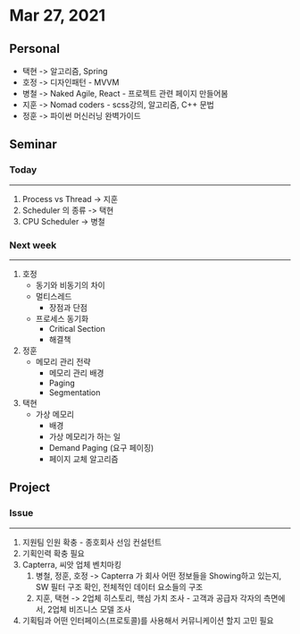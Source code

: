 # Mar 27, 2021
## Personal
* 택현 -> 알고리즘, Spring
* 호정 -> 디자인패턴 - MVVM
* 병철 -> Naked Agile, React - 프로젝트 관련 페이지 만들어봄
* 지훈 -> Nomad coders - scss강의, 알고리즘, C++ 문법
* 정훈 -> 파이썬 머신러닝 완벽가이드

## Seminar
### Today
- - - -
1. Process vs Thread -> 지훈
2. Scheduler 의 종류 -> 택현
3. CPU Scheduler -> 병철

### Next week
- - - -
1. 호정
	* 동기와 비동기의 차이
	* 멀티스레드
		* 장점과 단점
	* 프로세스 동기화
		* Critical Section
		* 해결책
2. 정훈
	* 메모리 관리 전략
		* 메모리 관리 배경
		* Paging
		* Segmentation
3. 택현
	* 가상 메모리
		* 배경
		* 가상 메모리가 하는 일
		* Demand Paging (요구 페이징)
		* 페이지 교체 알고리즘

## Project
### Issue
- - - -
1. 지원팀 인원 확충 - 종호회사 선임 컨설턴트
2. 기획인력 확충 필요
3. Capterra, 씨앗 업체 벤치마킹
	1. 병철, 정훈, 호정 -> Capterra 가 회사 어떤 정보들을 Showing하고 있는지, SW 필터 구조 확인, 전체적인 데이터 요소들의 구조
	2. 지훈, 택현 -> 2업체 히스토리, 핵심 가치 조사 - 고객과 공급자 각자의 측면에서, 2업체 비즈니스 모델 조사
4. 기획팀과 어떤 인터페이스(프로토콜)를 사용해서 커뮤니케이션 할지 고민 필요








